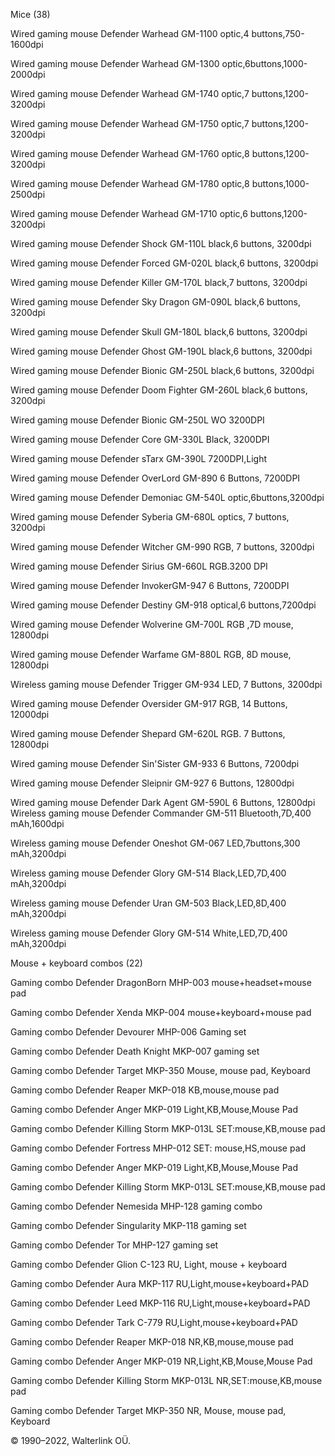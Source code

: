 Mice   (38)

Wired gaming mouse Defender Warhead GM-1100 optic,4 buttons,750-1600dpi

Wired gaming mouse Defender Warhead GM-1300 optic,6buttons,1000-2000dpi

Wired gaming mouse Defender Warhead GM-1740 optic,7 buttons,1200-3200dpi

Wired gaming mouse Defender Warhead GM-1750 optic,7 buttons,1200-3200dpi

Wired gaming mouse Defender Warhead GM-1760 optic,8 buttons,1200-3200dpi

Wired gaming mouse Defender Warhead GM-1780 optic,8 buttons,1000-2500dpi

Wired gaming mouse Defender Warhead GM-1710 optic,6 buttons,1200-3200dpi

Wired gaming mouse Defender Shock GM-110L black,6 buttons, 3200dpi

Wired gaming mouse Defender Forced GM-020L black,6 buttons, 3200dpi

Wired gaming mouse Defender Killer GM-170L black,7 buttons, 3200dpi

Wired gaming mouse Defender Sky Dragon GM-090L black,6 buttons, 3200dpi

Wired gaming mouse Defender Skull GM-180L black,6 buttons, 3200dpi

Wired gaming mouse Defender Ghost GM-190L black,6 buttons, 3200dpi

Wired gaming mouse Defender Bionic GM-250L black,6 buttons, 3200dpi

Wired gaming mouse Defender Doom Fighter GM-260L black,6 buttons, 3200dpi

Wired gaming mouse Defender Bionic GM-250L WO 3200DPI

Wired gaming mouse Defender Core GM-330L Black, 3200DPI

Wired gaming mouse Defender sTarx GM-390L 7200DPI,Light

Wired gaming mouse Defender OverLord GM-890 6 Buttons, 7200DPI

Wired gaming mouse Defender Demoniac GM-540L optic,6buttons,3200dpi

Wired gaming mouse Defender Syberia GM-680L optics, 7 buttons, 3200dpi

Wired gaming mouse Defender Witcher GM-990 RGB, 7 buttons, 3200dpi

Wired gaming mouse Defender Sirius GM-660L RGB.3200 DPI

Wired gaming mouse Defender InvokerGM-947 6 Buttons, 7200DPI

Wired gaming mouse Defender Destiny GM-918 optical,6 buttons,7200dpi

Wired gaming mouse Defender Wolverine GM-700L RGB ,7D mouse, 12800dpi

Wired gaming mouse Defender Warfame GM-880L RGB, 8D mouse, 12800dpi

Wireless gaming mouse Defender Trigger GM-934 LED, 7 Buttons, 3200dpi

Wired gaming mouse Defender Oversider GM-917 RGB, 14 Buttons, 12000dpi

Wired gaming mouse Defender Shepard GM-620L RGB. 7 Buttons, 12800dpi

Wired gaming mouse Defender Sin'Sister GM-933 6 Buttons, 7200dpi

Wired gaming mouse Defender Sleipnir GM-927 6 Buttons, 12800dpi

Wired gaming mouse Defender Dark Agent GM-590L 6 Buttons, 12800dpi
Wireless gaming mouse Defender Commander GM-511 Bluetooth,7D,400 mAh,1600dpi

Wireless gaming mouse Defender Oneshot GM-067 LED,7buttons,300 mAh,3200dpi

Wireless gaming mouse Defender Glory GM-514 Black,LED,7D,400 mAh,3200dpi

Wireless gaming mouse Defender Uran GM-503 Black,LED,8D,400 mAh,3200dpi

Wireless gaming mouse Defender Glory GM-514 White,LED,7D,400 mAh,3200dpi



Mouse + keyboard combos   (22)

Gaming combo Defender DragonBorn MHP-003 mouse+headset+mouse pad

Gaming combo Defender Xenda MKP-004 mouse+keyboard+mouse pad

Gaming combo Defender Devourer MHP-006 Gaming set

Gaming combo Defender Death Knight MKP-007 gaming set

Gaming combo Defender Target MKP-350 Mouse, mouse pad, Keyboard

Gaming combo Defender Reaper MKP-018 KB,mouse,mouse pad

Gaming combo Defender Anger MKP-019 Light,KB,Mouse,Mouse Pad

Gaming combo Defender Killing Storm MKP-013L SET:mouse,KB,mouse pad

Gaming combo Defender Fortress MHP-012 SET: mouse,HS,mouse pad

Gaming combo Defender Anger MKP-019 Light,KB,Mouse,Mouse Pad

Gaming combo Defender Killing Storm MKP-013L SET:mouse,KB,mouse pad

Gaming combo Defender Nemesida MHP-128 gaming combo

Gaming combo Defender Singularity MKP-118 gaming set

Gaming combo Defender Tor MHP-127 gaming set

Gaming combo Defender Glion C-123 RU, Light, mouse + keyboard

Gaming combo Defender Aura MKP-117 RU,Light,mouse+keyboard+PAD

Gaming combo Defender Leed MKP-116 RU,Light,mouse+keyboard+PAD

Gaming combo Defender Tark C-779 RU,Light,mouse+keyboard+PAD

Gaming combo Defender Reaper MKP-018 NR,KB,mouse,mouse pad

Gaming combo Defender Anger MKP-019 NR,Light,KB,Mouse,Mouse Pad

Gaming combo Defender Killing Storm MKP-013L NR,SET:mouse,KB,mouse pad

Gaming combo Defender Target MKP-350 NR, Mouse, mouse pad, Keyboard



© 1990–2022, Walterlink OÜ.
